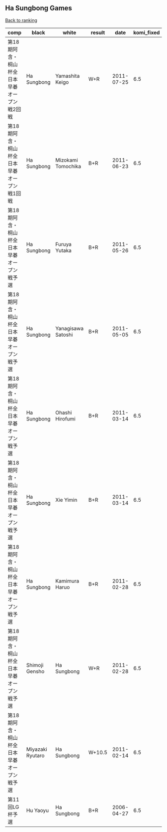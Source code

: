 ## Ha Sungbong Games

[Back to ranking](../../index.md)




| **comp** | **black** | **white** | **result** | **date** | **komi_fixed** | **kifu** | 
| --- | --- | --- | --- | --- | --- | --- |
| 第18期阿含・桐山杯全日本早碁オープン戦2回戦 | Ha Sungbong | Yamashita Keigo | W+R | 2011-07-25 | 6.5 | [Kifu](https://kifudepot.net/kifucontents.php?id=a1RaWqwJCPfMPmQFTNrsBg%3D%3D) | 
| 第18期阿含・桐山杯全日本早碁オープン戦1回戦 | Ha Sungbong | Mizokami Tomochika | B+R | 2011-06-23 | 6.5 | [Kifu](https://kifudepot.net/kifucontents.php?id=eJDMmVhreDWQwmGqZLYggA%3D%3D) | 
| 第18期阿含・桐山杯全日本早碁オープン戦予選 | Ha Sungbong | Furuya Yutaka | B+R | 2011-05-26 | 6.5 | [Kifu](https://kifudepot.net/kifucontents.php?id=coPeLs7ZI0NU9%2B%2FrAXFb8w%3D%3D) | 
| 第18期阿含・桐山杯全日本早碁オープン戦予選 | Ha Sungbong | Yanagisawa Satoshi | B+R | 2011-05-05 | 6.5 | [Kifu](https://kifudepot.net/kifucontents.php?id=rl3T7pR2NVOkJzeKT5m5mA%3D%3D) | 
| 第18期阿含・桐山杯全日本早碁オープン戦予選 | Ha Sungbong | Ohashi Hirofumi | B+R | 2011-03-14 | 6.5 | [Kifu](https://kifudepot.net/kifucontents.php?id=6g7dWa9jEAIpNpLYL%2FtxZQ%3D%3D) | 
| 第18期阿含・桐山杯全日本早碁オープン戦予選 | Ha Sungbong | Xie Yimin | B+R | 2011-03-14 | 6.5 | [Kifu](https://kifudepot.net/kifucontents.php?id=X8%2FFcH0AUbPaFflf2tI1gQ%3D%3D) | 
| 第18期阿含・桐山杯全日本早碁オープン戦予選 | Ha Sungbong | Kamimura Haruo | B+R | 2011-02-28 | 6.5 | [Kifu](https://kifudepot.net/kifucontents.php?id=EG%2BgvCgY8onMCHyph2gEvQ%3D%3D) | 
| 第18期阿含・桐山杯全日本早碁オープン戦予選 | Shimoji Gensho | Ha Sungbong | W+R | 2011-02-28 | 6.5 | [Kifu](https://kifudepot.net/kifucontents.php?id=3YelcfE9oVS%2F4tBRBl7dog%3D%3D) | 
| 第18期阿含・桐山杯全日本早碁オープン戦予選 | Miyazaki Ryutaro | Ha Sungbong | W+10.5 | 2011-02-14 | 6.5 | [Kifu](https://kifudepot.net/kifucontents.php?id=9zCTmp3gHjxfq%2BZXOeEKaA%3D%3D) | 
| 第11回LG杯予選 | Hu Yaoyu | Ha Sungbong | B+R | 2006-04-27 | 6.5 | [Kifu](https://kifudepot.net/kifucontents.php?id=BWoCKx8XO1H0gSckZopwUQ%3D%3D) |




